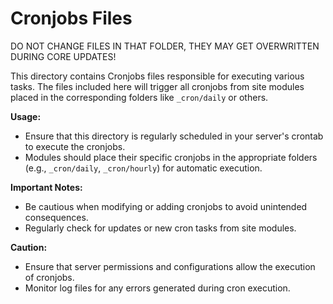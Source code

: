 # Cronjobs Files

DO NOT CHANGE FILES IN THAT FOLDER, THEY MAY GET OVERWRITTEN DURING CORE UPDATES!

This directory contains Cronjobs files responsible for executing various tasks. The files included here will trigger all cronjobs from site modules placed in the corresponding folders like `_cron/daily` or others.

**Usage:**
- Ensure that this directory is regularly scheduled in your server's crontab to execute the cronjobs.
- Modules should place their specific cronjobs in the appropriate folders (e.g., `_cron/daily`, `_cron/hourly`) for automatic execution.

**Important Notes:**
- Be cautious when modifying or adding cronjobs to avoid unintended consequences.
- Regularly check for updates or new cron tasks from site modules.

**Caution:**
- Ensure that server permissions and configurations allow the execution of cronjobs.
- Monitor log files for any errors generated during cron execution.